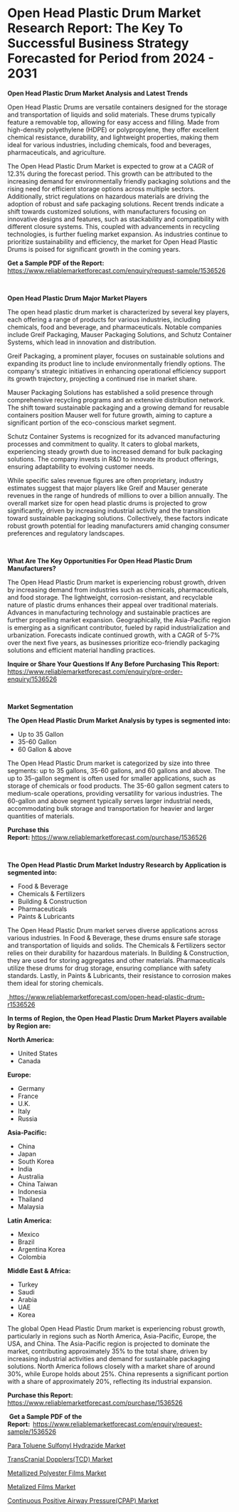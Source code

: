 <p><h1>Open Head Plastic Drum Market Research Report: The Key To Successful Business Strategy Forecasted for Period from 2024 - 2031</h1></p><p><strong>Open Head Plastic Drum Market Analysis and Latest Trends</strong></p>
<p><p>Open Head Plastic Drums are versatile containers designed for the storage and transportation of liquids and solid materials. These drums typically feature a removable top, allowing for easy access and filling. Made from high-density polyethylene (HDPE) or polypropylene, they offer excellent chemical resistance, durability, and lightweight properties, making them ideal for various industries, including chemicals, food and beverages, pharmaceuticals, and agriculture.</p><p>The Open Head Plastic Drum Market is expected to grow at a CAGR of 12.3% during the forecast period. This growth can be attributed to the increasing demand for environmentally friendly packaging solutions and the rising need for efficient storage options across multiple sectors. Additionally, strict regulations on hazardous materials are driving the adoption of robust and safe packaging solutions. Recent trends indicate a shift towards customized solutions, with manufacturers focusing on innovative designs and features, such as stackability and compatibility with different closure systems. This, coupled with advancements in recycling technologies, is further fueling market expansion. As industries continue to prioritize sustainability and efficiency, the market for Open Head Plastic Drums is poised for significant growth in the coming years.</p></p>
<p><strong>Get a Sample PDF of the Report:&nbsp;</strong> <a href="https://www.reliablemarketforecast.com/enquiry/request-sample/1536526?utm_campaign=1130&utm_medium=2&utm_source=Github&utm_content=ia&utm_term=09112024&utm_id=open-head-plastic-drum">https://www.reliablemarketforecast.com/enquiry/request-sample/1536526</a></p>
<p>&nbsp;</p>
<p><strong>Open Head Plastic Drum Major Market Players</strong></p>
<p><p>The open head plastic drum market is characterized by several key players, each offering a range of products for various industries, including chemicals, food and beverage, and pharmaceuticals. Notable companies include Greif Packaging, Mauser Packaging Solutions, and Schutz Container Systems, which lead in innovation and distribution.</p><p>Greif Packaging, a prominent player, focuses on sustainable solutions and expanding its product line to include environmentally friendly options. The company's strategic initiatives in enhancing operational efficiency support its growth trajectory, projecting a continued rise in market share.</p><p>Mauser Packaging Solutions has established a solid presence through comprehensive recycling programs and an extensive distribution network. The shift toward sustainable packaging and a growing demand for reusable containers position Mauser well for future growth, aiming to capture a significant portion of the eco-conscious market segment.</p><p>Schutz Container Systems is recognized for its advanced manufacturing processes and commitment to quality. It caters to global markets, experiencing steady growth due to increased demand for bulk packaging solutions. The company invests in R&D to innovate its product offerings, ensuring adaptability to evolving customer needs.</p><p>While specific sales revenue figures are often proprietary, industry estimates suggest that major players like Greif and Mauser generate revenues in the range of hundreds of millions to over a billion annually. The overall market size for open head plastic drums is projected to grow significantly, driven by increasing industrial activity and the transition toward sustainable packaging solutions. Collectively, these factors indicate robust growth potential for leading manufacturers amid changing consumer preferences and regulatory landscapes.</p></p>
<p>&nbsp;</p>
<p><strong>What Are The Key Opportunities For Open Head Plastic Drum Manufacturers?</strong></p>
<p><p>The Open Head Plastic Drum market is experiencing robust growth, driven by increasing demand from industries such as chemicals, pharmaceuticals, and food storage. The lightweight, corrosion-resistant, and recyclable nature of plastic drums enhances their appeal over traditional materials. Advances in manufacturing technology and sustainable practices are further propelling market expansion. Geographically, the Asia-Pacific region is emerging as a significant contributor, fueled by rapid industrialization and urbanization. Forecasts indicate continued growth, with a CAGR of 5-7% over the next five years, as businesses prioritize eco-friendly packaging solutions and efficient material handling practices.</p></p>
<p><strong>Inquire or Share Your Questions If Any Before Purchasing This Report:</strong> <a href="https://www.reliablemarketforecast.com/enquiry/pre-order-enquiry/1536526?utm_campaign=1130&utm_medium=2&utm_source=Github&utm_content=ia&utm_term=09112024&utm_id=open-head-plastic-drum">https://www.reliablemarketforecast.com/enquiry/pre-order-enquiry/1536526</a></p>
<p>&nbsp;</p>
<p><strong>Market Segmentation</strong></p>
<p><strong>The Open Head Plastic Drum Market Analysis by types is segmented into:</strong></p>
<p><ul><li>Up to 35 Gallon</li><li>35-60 Gallon</li><li>60 Gallon & above</li></ul></p>
<p><p>The Open Head Plastic Drum market is categorized by size into three segments: up to 35 gallons, 35-60 gallons, and 60 gallons and above. The up to 35-gallon segment is often used for smaller applications, such as storage of chemicals or food products. The 35-60 gallon segment caters to medium-scale operations, providing versatility for various industries. The 60-gallon and above segment typically serves larger industrial needs, accommodating bulk storage and transportation for heavier and larger quantities of materials.</p></p>
<p><strong>Purchase this Report:&nbsp;</strong><a href="https://www.reliablemarketforecast.com/purchase/1536526?utm_campaign=1130&utm_medium=2&utm_source=Github&utm_content=ia&utm_term=09112024&utm_id=open-head-plastic-drum">https://www.reliablemarketforecast.com/purchase/1536526</a></p>
<p>&nbsp;</p>
<p><strong>The Open Head Plastic Drum Market Industry Research by Application is segmented into:</strong></p>
<p><ul><li>Food & Beverage</li><li>Chemicals & Fertilizers</li><li>Building & Construction</li><li>Pharmaceuticals</li><li>Paints & Lubricants</li></ul></p>
<p><p>The Open Head Plastic Drum market serves diverse applications across various industries. In Food & Beverage, these drums ensure safe storage and transportation of liquids and solids. The Chemicals & Fertilizers sector relies on their durability for hazardous materials. In Building & Construction, they are used for storing aggregates and other materials. Pharmaceuticals utilize these drums for drug storage, ensuring compliance with safety standards. Lastly, in Paints & Lubricants, their resistance to corrosion makes them ideal for storing chemicals.</p></p>
<p><a href="https://www.reliablemarketforecast.com/open-head-plastic-drum-r1536526?utm_campaign=1130&utm_medium=2&utm_source=Github&utm_content=ia&utm_term=09112024&utm_id=open-head-plastic-drum">&nbsp;https://www.reliablemarketforecast.com/open-head-plastic-drum-r1536526</a></p>
<p><strong>In terms of Region, the Open Head Plastic Drum Market Players available by Region are:</strong></p>
<p>
    <p> <strong> North America: </strong>
        <ul>
            <li>United States</li>
            <li>Canada</li>
        </ul>
        </p> 
    <p> <strong> Europe: </strong>
        <ul>
            <li>Germany</li>
            <li>France</li>
            <li>U.K.</li>
            <li>Italy</li>
            <li>Russia</li>
        </ul>
        </p> 
    <p> <strong> Asia-Pacific: </strong>
        <ul>
            <li>China</li>
            <li>Japan</li>
            <li>South Korea</li>
            <li>India</li>
            <li>Australia</li>
            <li>China Taiwan</li>
            <li>Indonesia</li>
            <li>Thailand</li>
            <li>Malaysia</li>
        </ul>
        </p> 
    <p> <strong> Latin America: </strong>
        <ul>
            <li>Mexico</li>
            <li>Brazil</li>
            <li>Argentina Korea</li>
            <li>Colombia</li>
        </ul>
        </p> 
    <p> <strong> Middle East & Africa: </strong>
        <ul>
            <li>Turkey</li>
            <li>Saudi</li>
            <li>Arabia</li>
            <li>UAE</li>
            <li>Korea</li>
        </ul>
    </p>
    </p>
<p><p>The global Open Head Plastic Drum market is experiencing robust growth, particularly in regions such as North America, Asia-Pacific, Europe, the USA, and China. The Asia-Pacific region is projected to dominate the market, contributing approximately 35% to the total share, driven by increasing industrial activities and demand for sustainable packaging solutions. North America follows closely with a market share of around 30%, while Europe holds about 25%. China represents a significant portion with a share of approximately 20%, reflecting its industrial expansion.</p></p>
<p><strong>Purchase this Report: </strong><a href="https://www.reliablemarketforecast.com/purchase/1536526?utm_campaign=1130&utm_medium=2&utm_source=Github&utm_content=ia&utm_term=09112024&utm_id=open-head-plastic-drum">https://www.reliablemarketforecast.com/purchase/1536526</a></p>
<p>&nbsp;<strong>Get a Sample PDF of the Report:&nbsp;&nbsp;</strong><a href="https://www.reliablemarketforecast.com/enquiry/request-sample/1536526?utm_campaign=1130&utm_medium=2&utm_source=Github&utm_content=ia&utm_term=09112024&utm_id=open-head-plastic-drum">https://www.reliablemarketforecast.com/enquiry/request-sample/1536526</a></p>
<p><strong></strong></p>
<p><p><a href="https://github.com/markita8qfi/Market-Research-Report-List-1/blob/main/para-toluene-sulfonyl-hydrazide-market.md?utm_campaign=1130&utm_medium=2&utm_source=Github&utm_content=ia&utm_term=09112024&utm_id=open-head-plastic-drum">Para Toluene Sulfonyl Hydrazide Market</a></p><p><a href="https://issuu.com/reportprime-2/docs/transcranial-dopplerstcd-market-siz_49262b5dbacb97?utm_campaign=1130&utm_medium=2&utm_source=Github&utm_content=ia&utm_term=09112024&utm_id=open-head-plastic-drum">TransCranial Dopplers(TCD) Market</a></p><p><a href="https://github.com/habinadmshaulz/Market-Research-Report-List-1/blob/main/metallized-polyester-films-market.md?utm_campaign=1130&utm_medium=2&utm_source=Github&utm_content=ia&utm_term=09112024&utm_id=open-head-plastic-drum">Metallized Polyester Films Market</a></p><p><a href="https://github.com/radmanjxendrisczn/Market-Research-Report-List-1/blob/main/metalized-films-market.md?utm_campaign=1130&utm_medium=2&utm_source=Github&utm_content=ia&utm_term=09112024&utm_id=open-head-plastic-drum">Metalized Films Market</a></p><p><a href="https://issuu.com/reportprime-2/docs/continuous-positive-airway-pressure_7b0ae30f539cd0?utm_campaign=1130&utm_medium=2&utm_source=Github&utm_content=ia&utm_term=09112024&utm_id=open-head-plastic-drum">Continuous Positive Airway Pressure(CPAP) Market</a></p></p>